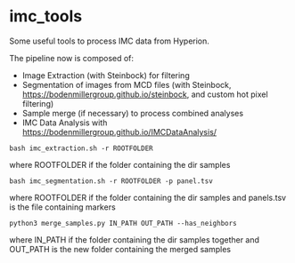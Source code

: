 # imc_tools

Some useful tools to process IMC data from Hyperion.

The pipeline now is composed of:
- Image Extraction (with Steinbock) for filtering
- Segmentation of images from MCD files (with Steinbock, https://bodenmillergroup.github.io/steinbock, and custom hot pixel filtering)
- Sample merge (if necessary) to process combined analyses
- IMC Data Analysis with https://bodenmillergroup.github.io/IMCDataAnalysis/

```
bash imc_extraction.sh -r ROOTFOLDER
```
where ROOTFOLDER if the folder containing the dir samples

```
bash imc_segmentation.sh -r ROOTFOLDER -p panel.tsv
```
where ROOTFOLDER if the folder containing the dir samples and panels.tsv is the file containing markers

```
python3 merge_samples.py IN_PATH OUT_PATH --has_neighbors
```
where IN_PATH if the folder containing the dir samples together and OUT_PATH is the new folder containing the merged samples